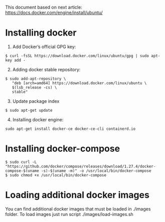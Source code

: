 This document based on next article:
https://docs.docker.com/engine/install/ubuntu/

# Installing docker
1. Add Docker’s official GPG key:
```
$ curl -fsSL https://download.docker.com/linux/ubuntu/gpg | sudo apt-key add -
```

2. Adding docker stable repository:
```
$ sudo add-apt-repository \
   "deb [arch=amd64] https://download.docker.com/linux/ubuntu \
   $(lsb_release -cs) \
   stable"
```

3. Update package index
```
$ sudo apt-get update
```

4. Installing docker engine:
```
sudo apt-get install docker-ce docker-ce-cli containerd.io
```

# Installing docker-compose
```
$ sudo curl -L "https://github.com/docker/compose/releases/download/1.27.4/docker-compose-$(uname -s)-$(uname -m)" -o /usr/local/bin/docker-compose
$ sudo chmod +x /usr/local/bin/docker-compose
```

# Loading additional docker images
You can find additional docker images that must be loaded in ./images folder.
To load images just run script ./images/load-images.sh
